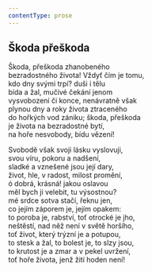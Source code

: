 ```yaml
---
contentType: prose
---
```


## Škoda přeškoda

Škoda, přeškoda zhanobeného  
bezradostného života! Vždyť čím je tomu,  
kdo dny svými trpí? duši i tělu  
bída a žal, mučivé čekání jenom  
vysvobození či konce, nenávratně však  
plynou dny a roky života ztraceného  
do hořkých vod zániku; škoda, přeškoda  
je života na bezradostné bytí,  
na hoře nesvobody, bídu vězení!

Svobodě však svoji lásku vyslovuji,  
svou víru, pokoru a nadšení,  
sladké a vznešené jsou její dary,  
život, hle, v radost, milost promění,  
ó dobrá, krásná! jakou oslavou  
měl bych ji velebit, tu výsostnou?  
mé srdce sotva stačí, řeknu jen,  
co jejím záporem je, jejím opakem:  
to poroba je, rabství, toť otrocké je jho,  
neštěstí, nad něž není v světě horšího,  
toť život, který trýzní je a potupou,  
to stesk a žal, to bolest je, to slzy jsou,  
to krutost je a zmar a v pekel uvržení,  
toť hoře života, jenž žití hoden není!
